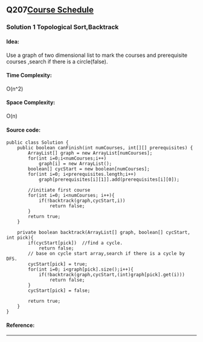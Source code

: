 ## Q207[Course Schedule ](https://leetcode.com/problems/course-schedule/) 

### Solution 1 Topological Sort,Backtrack
#### Idea:
Use a graph of  two dimensional list to mark the courses and  prerequisite courses ,search if there is a circle(false).
#### Time Complexity: 
O(n^2)
#### Space Complexity:
O(n)
#### Source code:
```
public class Solution {
    public boolean canFinish(int numCourses, int[][] prerequisites) {
        ArrayList[] graph = new ArrayList[numCourses];
        for(int i=0;i<numCourses;i++)  
            graph[i] = new ArrayList();
        boolean[] cycStart = new boolean[numCourses];
        for(int i=0; i<prerequisites.length;i++)
            graph[prerequisites[i][1]].add(prerequisites[i][0]);
        
        //initiate first course    
        for(int i=0; i<numCourses; i++){
            if(!backtrack(graph,cycStart,i))
                return false;
        }
        return true;
    }

    private boolean backtrack(ArrayList[] graph, boolean[] cycStart, int pick){
        if(cycStart[pick])  //find a cycle.
            return false;
        // base on cycle start array,search if there is a cycle by DFS.    
        cycStart[pick] = true;
        for(int i=0; i<graph[pick].size();i++){
            if(!backtrack(graph,cycStart,(int)graph[pick].get(i)))
                return false;
        }
        cycStart[pick] = false;
        
        return true;
    }
}
```
#### Reference:
---

